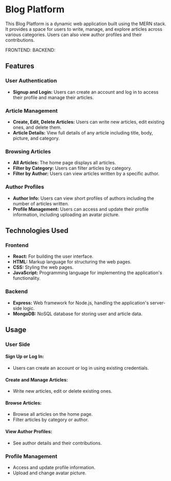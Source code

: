 # Blog Platform

This Blog Platform is a dynamic web application built using the MERN stack. It provides a space for users to write, manage, and explore articles across various categories. Users can also view author profiles and their contributions.

FRONTEND:
BACKEND:

## Features

### User Authentication

- **Signup and Login:** Users can create an account and log in to access their profile and manage their articles.

### Article Management

- **Create, Edit, Delete Articles:** Users can write new articles, edit existing ones, and delete them.
- **Article Details:** View full details of any article including title, body, picture, and category.

### Browsing Articles

- **All Articles:** The home page displays all articles.
- **Filter by Category:** Users can filter articles by category.
- **Filter by Author:** Users can view articles written by a specific author.

### Author Profiles

- **Author Info:** Users can view short profiles of authors including the number of articles written.
- **Profile Management:** Users can access and update their profile information, including uploading an avatar picture.

## Technologies Used

### Frontend

- **React:** For building the user interface.
- **HTML:** Markup language for structuring the web pages.
- **CSS:** Styling the web pages.
- **JavaScript:** Programming language for implementing the application's functionality.

### Backend

- **Express:** Web framework for Node.js, handling the application's server-side logic.
- **MongoDB:** NoSQL database for storing user and article data.

## Usage

### User Side

#### Sign Up or Log In:

- Users can create an account or log in using existing credentials.

#### Create and Manage Articles:

- Write new articles, edit or delete existing ones.

#### Browse Articles:

- Browse all articles on the home page.
- Filter articles by category or author.

#### View Author Profiles:

- See author details and their contributions.

### Profile Management

- Access and update profile information.
- Upload and change avatar picture.
